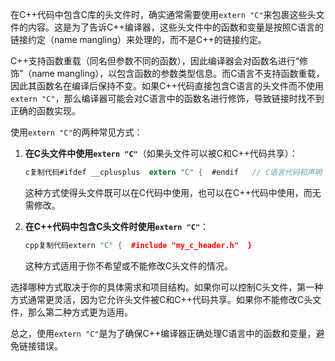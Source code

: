 在C++代码中包含C库的头文件时，确实通常需要使用`extern "C"`来包裹这些头文件的内容。这是为了告诉C++编译器，这些头文件中的函数和变量是按照C语言的链接约定（name mangling）来处理的，而不是C++的链接约定。

C++支持函数重载（同名但参数不同的函数），因此编译器会对函数名进行“修饰”（name mangling），以包含函数的参数类型信息。而C语言不支持函数重载，因此其函数名在编译后保持不变。如果C++代码直接包含C语言的头文件而不使用`extern "C"`，那么编译器可能会对C语言中的函数名进行修饰，导致链接时找不到正确的函数实现。

使用`extern "C"`的两种常见方式：

1. **在C头文件中使用`extern "C"`**（如果头文件可以被C和C++代码共享）：
    
    ```c
    c复制代码#ifdef __cplusplus  extern "C" {  #endif   // C语言代码和声明  void my_c_function();   #ifdef __cplusplus  }  #endif
    ```
    
    这种方式使得头文件既可以在C代码中使用，也可以在C++代码中使用，而无需修改。
    
2. **在C++代码中包含C头文件时使用`extern "C"`**：
    
    ```cpp
    cpp复制代码extern "C" {  #include "my_c_header.h"  }
    ```
    
    这种方式适用于你不希望或不能修改C头文件的情况。
    

选择哪种方式取决于你的具体需求和项目结构。如果你可以控制C头文件，第一种方式通常更灵活，因为它允许头文件被C和C++代码共享。如果你不能修改C头文件，那么第二种方式更为适用。

总之，使用`extern "C"`是为了确保C++编译器正确处理C语言中的函数和变量，避免链接错误。